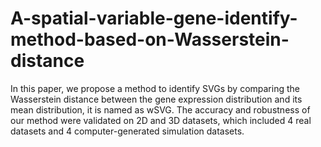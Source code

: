 # A-spatial-variable-gene-identify-method-based-on-Wasserstein-distance
In this paper, we propose a method to identify SVGs by comparing the Wasserstein distance between the gene expression distribution and its mean distribution, it is named as wSVG. The accuracy and robustness of our method were validated on 2D and 3D datasets, which included 4 real datasets and 4 computer-generated simulation datasets. 
